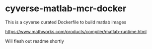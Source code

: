 # cyverse-matlab-mcr-docker
This is a cyverse curated Dockerfile to build matlab images

https://www.mathworks.com/products/compiler/matlab-runtime.html

Will flesh out readme shortly
